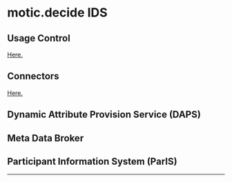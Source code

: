 # motic.decide IDS

## Usage Control

[Here.](./ids-usage-control/README.md)

## Connectors

[Here.](./ids-connectors/README.md)

## Dynamic Attribute Provision Service (DAPS)

## Meta Data Broker

## Participant Information System (ParIS)

---
